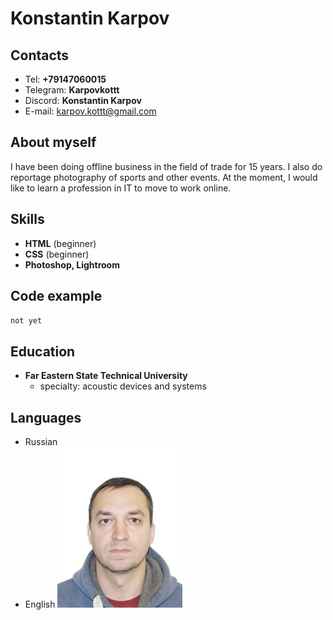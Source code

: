 # Konstantin Karpov
## Contacts
* Tel: **+79147060015**
* Telegram: **Karpovkottt**
* Discord: **Konstantin Karpov**
* E-mail: karpov.kottt@gmail.com
## About myself
I have been doing offline business in the field of trade for 15 years. I also do reportage photography of sports and other events. At the moment, I would like to learn a profession in IT to move to work online.
## Skills
* **HTML** (beginner)
* **CSS** (beginner)
* **Photoshop, Lightroom**
## Code example
`not yet`
## Education
* **Far Eastern State Technical University**
    + specialty: acoustic devices and systems
## Languages
* Russian
* English
![main photo](/photo1.jpg "My photo")
